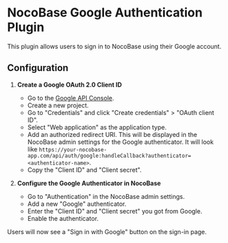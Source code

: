 # NocoBase Google Authentication Plugin

This plugin allows users to sign in to NocoBase using their Google account.

## Configuration

1.  **Create a Google OAuth 2.0 Client ID**
    *   Go to the [Google API Console](https://console.developers.google.com/).
    *   Create a new project.
    *   Go to "Credentials" and click "Create credentials" > "OAuth client ID".
    *   Select "Web application" as the application type.
    *   Add an authorized redirect URI. This will be displayed in the NocoBase admin settings for the Google authenticator. It will look like `https://your-nocobase-app.com/api/auth/google:handleCallback?authenticator=<authenticator-name>`.
    *   Copy the "Client ID" and "Client secret".

2.  **Configure the Google Authenticator in NocoBase**
    *   Go to "Authentication" in the NocoBase admin settings.
    *   Add a new "Google" authenticator.
    *   Enter the "Client ID" and "Client secret" you got from Google.
    *   Enable the authenticator.

Users will now see a "Sign in with Google" button on the sign-in page.
